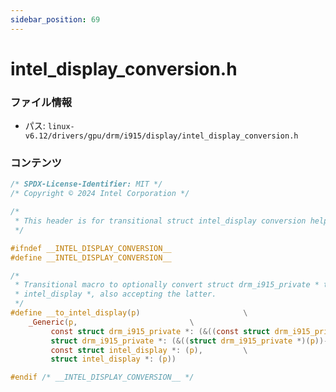 ```yaml
---
sidebar_position: 69
---
```

# intel_display_conversion.h

### ファイル情報

- パス: `linux-v6.12/drivers/gpu/drm/i915/display/intel_display_conversion.h`

### コンテンツ

```h
/* SPDX-License-Identifier: MIT */
/* Copyright © 2024 Intel Corporation */

/*
 * This header is for transitional struct intel_display conversion helpers only.
 */

#ifndef __INTEL_DISPLAY_CONVERSION__
#define __INTEL_DISPLAY_CONVERSION__

/*
 * Transitional macro to optionally convert struct drm_i915_private * to struct
 * intel_display *, also accepting the latter.
 */
#define __to_intel_display(p)						\
	_Generic(p,							\
		 const struct drm_i915_private *: (&((const struct drm_i915_private *)(p))->display), \
		 struct drm_i915_private *: (&((struct drm_i915_private *)(p))->display), \
		 const struct intel_display *: (p),			\
		 struct intel_display *: (p))

#endif /* __INTEL_DISPLAY_CONVERSION__ */

```
